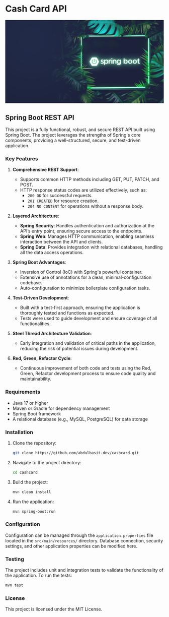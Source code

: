 # Cash Card API

<img src="./cover.webp" alt="Congratulations">

## Spring Boot REST API

This project is a fully functional, robust, and secure REST API built using Spring Boot. The project leverages the strengths of Spring's
core components, providing a well-structured, secure, and test-driven application.

### Key Features

1. **Comprehensive REST Support**:

   - Supports common HTTP methods including GET, PUT, PATCH, and POST.
   - HTTP response status codes are utilized effectively, such as:
     - `200 OK` for successful requests.
     - `201 CREATED` for resource creation.
     - `204 NO CONTENT` for operations without a response body.

2. **Layered Architecture**:

   - **Spring Security**: Handles authentication and authorization at the API’s entry point, ensuring secure access to the endpoints.
   - **Spring Web**: Manages HTTP communication, enabling seamless interaction between the API and clients.
   - **Spring Data**: Provides integration with relational databases, handling all the data access operations.

3. **Spring Boot Advantages**:

   - Inversion of Control (IoC) with Spring's powerful container.
   - Extensive use of annotations for a clean, minimal-configuration codebase.
   - Auto-configuration to minimize boilerplate configuration tasks.

4. **Test-Driven Development**:

   - Built with a test-first approach, ensuring the application is thoroughly tested and functions as expected.
   - Tests were used to guide development and ensure coverage of all functionalities.

5. **Steel Thread Architecture Validation**:

   - Early integration and validation of critical paths in the application, reducing the risk of potential issues during development.

6. **Red, Green, Refactor Cycle**:
   - Continuous improvement of both code and tests using the Red, Green, Refactor development process to ensure code quality and
     maintainability.

### Requirements

- Java 17 or higher
- Maven or Gradle for dependency management
- Spring Boot framework
- A relational database (e.g., MySQL, PostgreSQL) for data storage

### Installation

1. Clone the repository:
   ```bash
   git clone https://github.com/abdulbasit-dev/cashcard.git
   ```
2. Navigate to the project directory:
   ```bash
   cd cashcard
   ```
3. Build the project:
   ```bash
   mvn clean install
   ```
4. Run the application:
   ```bash
   mvn spring-boot:run
   ```

### Configuration

Configuration can be managed through the `application.properties` file located in the `src/main/resources/` directory. Database connection,
security settings, and other application properties can be modified here.

### Testing

The project includes unit and integration tests to validate the functionality of the application. To run the tests:

```bash
mvn test
```

### License

This project is licensed under the MIT License.
